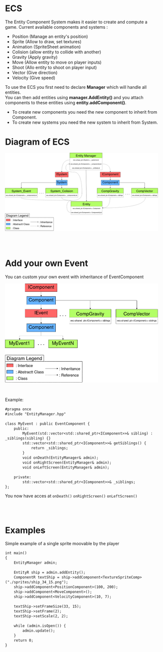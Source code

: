 # ECS

The Entity Component System makes it easier to create and compute a game. Current available components and systems :
<ul>
    <li>Position (Manage an entity's position)</li>
    <li>Sprite (Allow to draw, set textures)</li>
    <li>Animation (SpriteSheet animation)</li>
    <li>Colision (allow entity to collide with another)</li>
    <li>Gravity (Apply gravity)</li>
    <li>Move (Allow entity to move on player inputs)</li>
    <li>Shoot (Allo entity to shoot on player input)</li>
    <li>Vector (Give direction)</li>
    <li>Velocity (Give speed)</li>
</ul>
To use the ECS you first need to declare <b>Manager</b> which will handle all entities.<br>
You can then add entities using <b>manager.AddEntity()</b> and you attach components to these entities using <b>entity.addComponent<ComponentYouWantToAdd>()</b>.
<ul>
    <li>To create new components you need the new component to inherit from Component.</li>
    <li>To create new systems you need the new system to inherit from System.</li>
</ul>

# Diagram of ECS

![](../media/Diagram_ECS.png)

<br /><br />

# Add your own Event

You can custom your own event with inheritance of EventComponent

![](../media/myEvent.png)

<br />

Example:
```
#pragma once
#include "EntityManager.hpp"

class MyEvent : public EventComponent {
    public:
        MyEvent(std::vector<std::shared_ptr<IComponent>>& sibling) : _siblings(sibling) {}
        std::vector<std::shared_ptr<IComponent>>& getSiblings() {
            return _siblings;
        }
        void onDeath(EntityManager& admin);
        void onRightScreen(EntityManager& admin);
        void onLeftScreen(EntityManager& admin);

    private:
        std::vector<std::shared_ptr<IComponent>>& _siblings;
};
```
You now have acces at ```onDeath()``` ```onRightScreen()```  ```onLeftScreen()``` 

<br /><br />

# Examples

Simple example of a single sprite moovable by the player

```
int main()
{
    EntityManager admin;

    EntityR ship = admin.addEntity();
    ComponentR textShip = ship->addComponent<TextureSpriteComp>("./sprites/ship_34_15.png");
    ship->addComponent<PositionComponent>(100, 200);
    ship->addComponent<MoveComponent>();
    ship->addComponent<VelocityComponent>(10, 7);

    textShip->setFrameSize(33, 15);
    textShip->setFrame(2);
    textShip->setScale(2, 2);

    while (admin.isOpen()) {
        admin.update();
    }
    return 0;
}
```